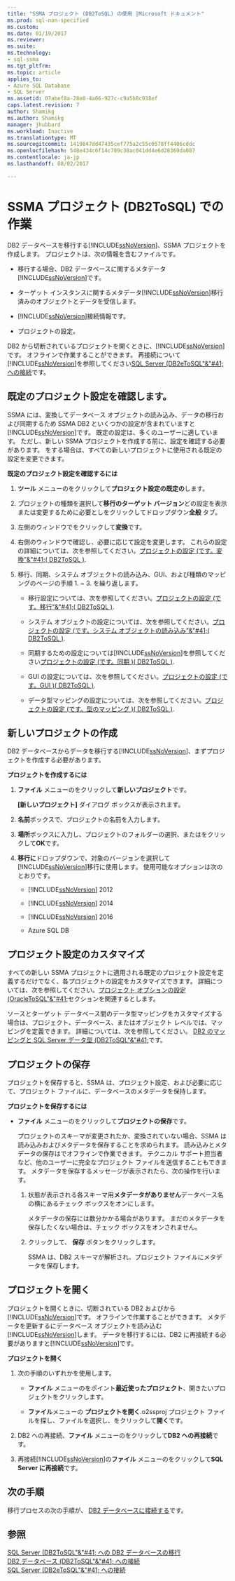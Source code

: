 ```yaml
---
title: "SSMA プロジェクト (DB2ToSQL) の使用 |Microsoft ドキュメント"
ms.prod: sql-non-specified
ms.custom: 
ms.date: 01/19/2017
ms.reviewer: 
ms.suite: 
ms.technology:
- sql-ssma
ms.tgt_pltfrm: 
ms.topic: article
applies_to:
- Azure SQL Database
- SQL Server
ms.assetid: 07abef8a-28e8-4a66-927c-c9a5b8c938ef
caps.latest.revision: 7
author: Shamikg
ms.author: Shamikg
manager: jhubbard
ms.workload: Inactive
ms.translationtype: MT
ms.sourcegitcommit: 1419847dd47435cef775a2c55c0578ff4406cddc
ms.openlocfilehash: 548e434c6f14c789c38ac041dd4e6d28369da087
ms.contentlocale: ja-jp
ms.lasthandoff: 08/02/2017

---
```

# <a name="working-with-ssma-projects-db2tosql"></a>SSMA プロジェクト (DB2ToSQL) での作業
DB2 データベースを移行する[!INCLUDE[ssNoVersion](../../includes/ssnoversion_md.md)]、SSMA プロジェクトを作成します。 プロジェクトは、次の情報を含むファイルです。  
  
-   移行する場合、DB2 データベースに関するメタデータ[!INCLUDE[ssNoVersion](../../includes/ssnoversion_md.md)]です。  
  
-   ターゲット インスタンスに関するメタデータ[!INCLUDE[ssNoVersion](../../includes/ssnoversion_md.md)]移行済みのオブジェクトとデータを受信します。  
  
-   [!INCLUDE[ssNoVersion](../../includes/ssnoversion_md.md)]接続情報です。  
  
-   プロジェクトの設定。  
  
DB2 から切断されているプロジェクトを開くときに、[!INCLUDE[ssNoVersion](../../includes/ssnoversion_md.md)]です。 オフラインで作業することができます。 再接続について[!INCLUDE[ssNoVersion](../../includes/ssnoversion_md.md)]を参照してください[SQL Server &#40;DB2eToSQL"&"#41; への接続](../../ssma/db2/connecting-to-sql-server-db2etosql.md)です。  
  
## <a name="reviewing-default-project-settings"></a>既定のプロジェクト設定を確認します。  
SSMA には、変換してデータベース オブジェクトの読み込み、データの移行および同期するため SSMA DB2 といくつかの設定が含まれていますと[!INCLUDE[ssNoVersion](../../includes/ssnoversion_md.md)]です。 既定の設定は、多くのユーザーに適しています。 ただし、新しい SSMA プロジェクトを作成する前に、設定を確認する必要があります。 をする場合は、すべての新しいプロジェクトに使用される既定の設定を変更できます。  
  
**既定のプロジェクト設定を確認するには**  
  
1.  **ツール** メニューのをクリックして**プロジェクト設定の既定の**します。  
  
2.  プロジェクトの種類を選択して**移行のターゲット バージョン**どの設定を表示または変更するために必要としをクリックしてドロップダウン**全般** タブ。  
  
3.  左側のウィンドウでをクリックして**変換**です。  
  
4.  右側のウィンドウで確認し、必要に応じて設定を変更します。 これらの設定の詳細については、次を参照してください。[プロジェクトの設定 &#40;です。変換"&"#41;&#40; DB2ToSQL &#41;](../../ssma/db2/project-settings-conversion-db2tosql.md).  
  
5.  移行、同期、システム オブジェクトの読み込み、GUI、および種類のマッピングのページの手順 1. ~ 3. を繰り返します。  
  
    -   移行設定については、次を参照してください。[プロジェクトの設定 &#40;です。移行"&"#41;&#40; DB2ToSQL &#41;](../../ssma/db2/project-settings-migration-db2tosql.md).  
  
    -   システム オブジェクトの設定については、次を参照してください。[プロジェクトの設定 &#40;です。システム オブジェクトの読み込み"&"#41;&#40; DB2ToSQL &#41;](../../ssma/db2/project-settings-loading-system-objects-db2tosql.md).  
  
    -   同期するための設定については[!INCLUDE[ssNoVersion](../../includes/ssnoversion_md.md)]を参照してください[プロジェクトの設定 &#40;です。同期 &#41;&#40; DB2ToSQL &#41;](../../ssma/db2/project-settings-synchronization-db2tosql.md).  
  
    -   GUI の設定については、次を参照してください。[プロジェクトの設定 &#40;です。GUI &#41;&#40; DB2ToSQL &#41;](../../ssma/db2/project-settings-gui-db2tosql.md).  
  
    -   データ型マッピングの設定については、次を参照してください。[プロジェクトの設定 &#40;です。型のマッピング &#41;&#40; DB2ToSQL &#41;](../../ssma/db2/project-settings-type-mapping-db2tosql.md).  
  
## <a name="creating-new-projects"></a>新しいプロジェクトの作成  
DB2 データベースからデータを移行する[!INCLUDE[ssNoVersion](../../includes/ssnoversion_md.md)]、まずプロジェクトを作成する必要があります。  
  
**プロジェクトを作成するには**  
  
1.  **ファイル** メニューのをクリックして**新しいプロジェクト**です。  
  
    **[新しいプロジェクト]** ダイアログ ボックスが表示されます。  
  
2.  **名前**ボックスで、プロジェクトの名前を入力します。  
  
3.  **場所**ボックスに入力し、プロジェクトのフォルダーの選択、またはをクリックして**OK**です。  
  
4.  **移行に**ドロップダウンで、対象のバージョンを選択して[!INCLUDE[ssNoVersion](../../includes/ssnoversion_md.md)]移行に使用します。 使用可能なオプションは次のとおりです。  
  
    -   [!INCLUDE[ssNoVersion](../../includes/ssnoversion_md.md)] 2012  
  
    -   [!INCLUDE[ssNoVersion](../../includes/ssnoversion_md.md)] 2014  
  
    -   [!INCLUDE[ssNoVersion](../../includes/ssnoversion_md.md)] 2016  
  
    -   Azure SQL DB  
  
## <a name="customizing-project-settings"></a>プロジェクト設定のカスタマイズ  
すべての新しい SSMA プロジェクトに適用される既定のプロジェクト設定を定義するだけでなく、各プロジェクトの設定をカスタマイズできます。 詳細については、次を参照してください。[プロジェクト オプションの設定 &#40;OracleToSQL"&"#41;](../../ssma/oracle/setting-project-options-oracletosql.md)セクションを関連するとします。  
  
ソースとターゲット データベース間のデータ型マッピングをカスタマイズする場合は、プロジェクト、データベース、またはオブジェクト レベルでは、マッピングを定義できます。 詳細については、次を参照してください。 [DB2 のマッピングと SQL Server データ型 &#40;DB2ToSQL"&"#41;](../../ssma/db2/mapping-db2-and-sql-server-data-types-db2tosql.md)です。  
  
## <a name="saving-projects"></a>プロジェクトの保存  
プロジェクトを保存すると、SSMA は、プロジェクト設定、および必要に応じて、プロジェクト ファイルに、データベースのメタデータを保持します。  
  
**プロジェクトを保存するには**  
  
-   **ファイル** メニューのをクリックして**プロジェクトの保存**です。  
  
    プロジェクトのスキーマが変更されたか、変換されていない場合、SSMA は読み込みおよびメタデータを保存することを求められます。 読み込みとメタデータの保存はでオフラインで作業できます。 テクニカル サポート担当者など、他のユーザーに完全なプロジェクト ファイルを送信することもできます。 メタデータを保存するメッセージが表示されたら、次の操作を行います。  
  
    1.  状態が表示される各スキーマ用**メタデータがありません**データベース名の横にあるチェック ボックスをオンにします。  
  
        メタデータの保存には数分かかる場合があります。 まだのメタデータを保存したくない場合は、チェック ボックスをオンされません。  
  
    2.  クリックして、 **保存**  ボタンをクリックします。  
  
        SSMA は、DB2 スキーマが解析され、プロジェクト ファイルにメタデータを保存します。  
  
## <a name="opening-projects"></a>プロジェクトを開く  
プロジェクトを開くときに、切断されている DB2 およびから[!INCLUDE[ssNoVersion](../../includes/ssnoversion_md.md)]です。 オフラインで作業することができます。 メタデータを更新するにデータベース オブジェクトを読み込む[!INCLUDE[ssNoVersion](../../includes/ssnoversion_md.md)]します。 データを移行するには、DB2 に再接続する必要がありますと[!INCLUDE[ssNoVersion](../../includes/ssnoversion_md.md)]です。  
  
**プロジェクトを開く**  
  
1.  次の手順のいずれかを使用します。  
  
    -   **ファイル** メニューのをポイント**最近使ったプロジェクト**、開きたいプロジェクトをクリックします。  
  
    -   **ファイル**メニューの **プロジェクトを開く**.o2ssproj プロジェクト ファイルを探し、ファイルを選択し、をクリックして**開く**です。  
  
2.  DB2 への再接続、**ファイル** メニューのをクリックして**DB2 への再接続**です。  
  
3.  再接続[!INCLUDE[ssNoVersion](../../includes/ssnoversion_md.md)]の**ファイル** メニューのをクリックして**SQL Server に再接続**です。  
  
## <a name="next-step"></a>次の手順  
移行プロセスの次の手順が、 [DB2 データベースに接続する](http://msdn.microsoft.com/en-us/5eb5801d-f0c3-4127-97c0-0b1ef49f4844)です。  
  
## <a name="see-also"></a>参照  
[SQL Server &#40;DB2ToSQL"&"#41; への DB2 データベースの移行](../../ssma/db2/migrating-db2-databases-to-sql-server-db2tosql.md)  
[DB2 データベース &#40;DB2ToSQL"&"#41; への接続](../../ssma/db2/connecting-to-db2-database-db2tosql.md)  
[SQL Server &#40;DB2eToSQL"&"#41; への接続](../../ssma/db2/connecting-to-sql-server-db2etosql.md)  
  

